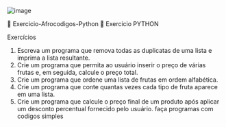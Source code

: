 ![image](https://github.com/mcds04/Exercicio-Afrocodigos-Python/assets/100251166/5e4e75e9-91b5-4d82-b404-4d1cabf5b736)


🚀 Exercicio-Afrocodigos-Python 🚀
Exercicio PYTHON



Exercícios

1. Escreva um programa que remova todas as duplicatas de uma lista e imprima a lista resultante.
2. Crie um programa que permita ao usuário inserir o preço de várias frutas e, em seguida, calcule o preço total.
3. Crie um programa que ordene uma lista de frutas em ordem alfabética.
4. Crie um programa que conte quantas vezes cada tipo de fruta aparece em uma lista.
5. Crie um programa que calcule o preço final de um produto após aplicar um desconto percentual fornecido pelo usuário. faça programas com codigos simples
